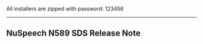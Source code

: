 All installers are zipped with password: 123456

-------------
NuSpeech N589 SDS Release Note
-------------

